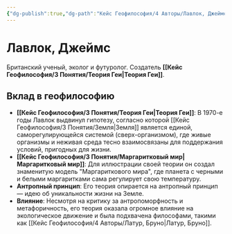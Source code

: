 ```yaml
---
{"dg-publish":true,"dg-path":"Кейс Геофилософия/4 Авторы/Лавлок, Джеймс","permalink":"/kejs-geofilosofiya/4-avtory/lavlok-dzhejms/","dgShowLocalGraph":true}
---
```


# Лавлок, Джеймс

Британский ученый, эколог и футуролог. Создатель **[[Кейс Геофилософия/3 Понятия/Теория Геи\|Теория Геи]]**.

## Вклад в геофилософию
- **[[Кейс Геофилософия/3 Понятия/Теория Геи\|Теория Геи]]**: В 1970-е годы Лавлок выдвинул гипотезу, согласно которой [[Кейс Геофилософия/3 Понятия/Земля\|Земля]] является единой, саморегулирующейся системой (сверх-организмом), где живые организмы и неживая среда тесно взаимосвязаны для поддержания условий, пригодных для жизни.
- **[[Кейс Геофилософия/3 Понятия/Маргаритковый мир\|Маргаритковый мир]]**: Для иллюстрации своей теории он создал знаменитую модель "Маргариткового мира", где планета с черными и белыми маргаритками сама регулирует свою температуру.
- **Антропный принцип**: Его теория опирается на антропный принцип — идею об уникальности жизни на Земле.
- **Влияние**: Несмотря на критику за антропоморфность и метафоричность, его теория оказала огромное влияние на экологическое движение и была подхвачена философами, такими как [[Кейс Геофилософия/4 Авторы/Латур, Бруно\|Латур, Бруно]].